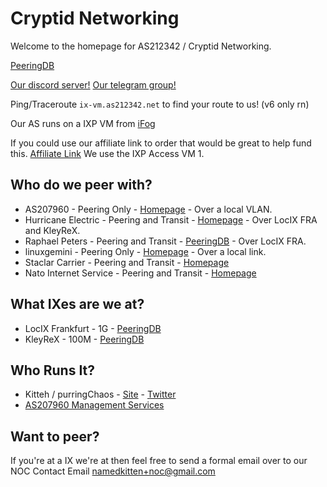 # Cryptid Networking

Welcome to the homepage for AS212342 / Cryptid Networking.

[PeeringDB](https://www.peeringdb.com/asn/212342)

[Our discord server!](https://discord.gg/adcX6uNEVG)
[Our telegram group!](https://t.me/as212342)


Ping/Traceroute `ix-vm.as212342.net` to find your route to us! (v6 only rn)

Our AS runs on a IXP VM from [iFog](https://ifog.ch)

If you could use our affiliate link to order that would be great to help fund this. 
[Affiliate Link](https://my.ifog.ch/order/forms/a/MTYz)
We use the IXP Access VM 1.

## Who do we peer with?
- AS207960 - Peering Only - [Homepage](https://as207960.net) - Over a local VLAN.
- Hurricane Electric - Peering and Transit - [Homepage](https://he.net) - Over LocIX FRA and KleyReX.
- Raphael Peters - Peering and Transit - [PeeringDB](https://as207968.peeringdb.com) - Over LocIX FRA.
- linuxgemini - Peering Only - [Homepage](https://linuxgemini.space) - Over a local link.
- Staclar Carrier - Peering and Transit - [Homepage](https://staclar.com)
- Nato Internet Service - Peering and Transit - [Homepage](https://internet.nat.moe)

## What IXes are we at?
- LocIX Frankfurt - 1G - [PeeringDB](https://www.peeringdb.com/ix/2084)
- KleyReX - 100M - [PeeringDB](https://www.peeringdb.com/ix/123)

## Who Runs It?
- Kitteh / purringChaos - [Site](https://kitteh.pw) - [Twitter](https://twitter.com/purringChaos)
- [AS207960 Management Services](https://as207960.net) 

## Want to peer?
If you're at a IX we're at then feel free to send a formal email over to our NOC Contact Email [namedkitten+noc@gmail.com](mailto:namedkitten%2Bnoc@gmail.com)
